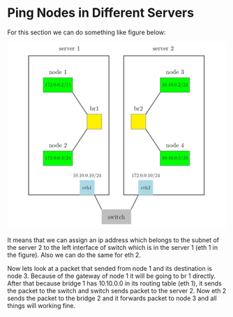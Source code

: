 # Ping Nodes in Different Servers

For this section we can do something like figure below:

![figure3 question](figure3_fig1.jpg)

It means that we can assign an ip address which belongs to the subnet of the server 2 to the left interface of switch which is in the server 1 (eth 1 in the figure). Also we can do the same for eth 2.

Now lets look at a packet that sended from node 1 and its destination is node 3. Because of the gateway of node 1 it will be going to br 1 directly. After that because bridge 1 has 10.10.0.0 in its routing table (eth 1), it sends the packet to the switch and switch sends packet to the server 2. Now eth 2 sends the packet to the bridge 2 and it forwards packet to node 3 and all things will working fine.